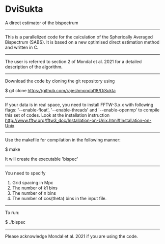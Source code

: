 # DviSukta
A direct estimator of the bispectrum
_____________________________________

This is a parallelized code for the calculation of the Spherically Averaged Bispectrum (SABS). It is based on a new optimised direct estimation method and written in C.
_____________________________________

The user is referred to section 2 of Mondal et al. 2021 for a detailed description of the algorithm.
_____________________________________

Download the code by cloning the git repository using

$ git clone https://github.com/rajeshmondal18/DiSukta
_____________________________________

If your data is in real space, you need to install FFTW-3.x.x with following flags: '--enable-float', '--enable-threads' and '--enable-openmp' to compile this set of codes. Look at the installation instruction http://www.fftw.org/fftw3_doc/Installation-on-Unix.html#Installation-on-Unix
_____________________________________

Use the makefile for compilation in the following manner:

$ make


It will create the executable 'bispec'
_____________________________________

You need to specify 
1. Grid spacing in Mpc 
2. The number of k1 bins 
3. The number of n bins 
4. The number of cos(theta) bins 
in the input file.
_____________________________________

To run:

$ ./bispec
_____________________________________

Please acknowledge Mondal et al. 2021 if you are using the code.
